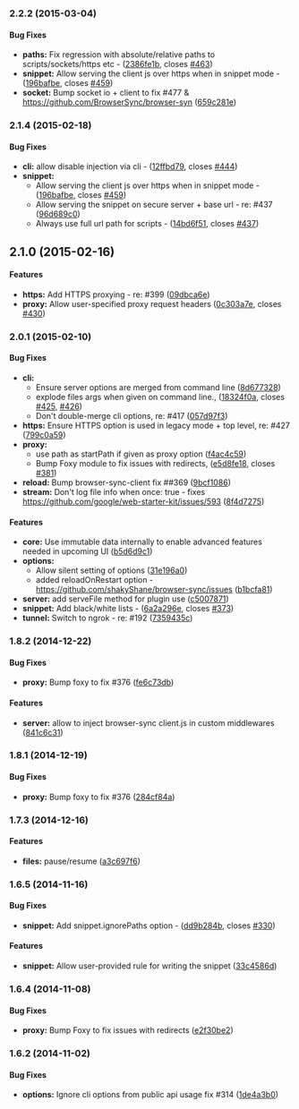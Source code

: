 ### 2.2.2 (2015-03-04)


#### Bug Fixes

* **paths:** Fix regression with absolute/relative paths to scripts/sockets/https etc - ([2386fe1b](https://github.com/BrowserSync/browser-sync/commit/2386fe1bbde175b18211ef9b242b6af0bf11128c), closes [#463](https://github.com/BrowserSync/browser-sync/issues/463))
* **snippet:** Allow serving the client js over https when in snippet mode - ([196bafbe](https://github.com/BrowserSync/browser-sync/commit/196bafbee2b09c2a1e8b09a988a2c8aa43bac2b9), closes [#459](https://github.com/BrowserSync/browser-sync/issues/459))
* **socket:** Bump socket io + client to fix #477 & https://github.com/BrowserSync/browser-syn ([659c281e](https://github.com/BrowserSync/browser-sync/commit/659c281eac8ab8343a7ba7b13fa532560dc1bd9c))


### 2.1.4 (2015-02-18)


#### Bug Fixes

* **cli:** allow disable injection via cli - ([12ffbd79](https://github.com/BrowserSync/browser-sync/commit/12ffbd793443c7ede191aad55bcd530e566f0947), closes [#444](https://github.com/BrowserSync/browser-sync/issues/444))
* **snippet:**
  * Allow serving the client js over https when in snippet mode - ([196bafbe](https://github.com/BrowserSync/browser-sync/commit/196bafbee2b09c2a1e8b09a988a2c8aa43bac2b9), closes [#459](https://github.com/BrowserSync/browser-sync/issues/459))
  * Allow serving the snippet on secure server + base url - re: #437 ([96d689c0](https://github.com/BrowserSync/browser-sync/commit/96d689c0830975dbf2baee5aaaaa396415052512))
  * Always use full url path for scripts - ([14bd6f51](https://github.com/BrowserSync/browser-sync/commit/14bd6f5126c52228a0ed306a118feac0e65c50db), closes [#437](https://github.com/BrowserSync/browser-sync/issues/437))


## 2.1.0 (2015-02-16)


#### Features

* **https:** Add HTTPS proxying - re: #399 ([09dbca6e](https://github.com/BrowserSync/browser-sync/commit/09dbca6e3e60fa699ca2519d56ada3cbd5a2237b))
* **proxy:** Allow user-specified proxy request headers ([0c303a7e](https://github.com/BrowserSync/browser-sync/commit/0c303a7e4a8bafa554d42c6895698b7338d036f4), closes [#430](https://github.com/BrowserSync/browser-sync/issues/430))


### 2.0.1 (2015-02-10)


#### Bug Fixes

* **cli:**
  * Ensure server options are merged from command line ([8d677328](https://github.com/BrowserSync/browser-sync/commit/8d677328a779502ba6f6e16b74f125dc2caeaf92))
  * explode files args when given on command line., ([18324f0a](https://github.com/BrowserSync/browser-sync/commit/18324f0a7b4d3c49bd16800a7ba77cf13ea2449a), closes [#425](https://github.com/BrowserSync/browser-sync/issues/425), [#426](https://github.com/BrowserSync/browser-sync/issues/426))
  * Don't double-merge cli options, re: #417 ([057d97f3](https://github.com/BrowserSync/browser-sync/commit/057d97f35786f120bc2057c884c80c5ce95aaf79))
* **https:** Ensure HTTPS option is used in legacy mode + top level, re: #427 ([799c0a59](https://github.com/BrowserSync/browser-sync/commit/799c0a59cd152eb11e6f8e66a1d3adcf082624f7))
* **proxy:**
  * use path as startPath if given as proxy option ([f4ac4c59](https://github.com/BrowserSync/browser-sync/commit/f4ac4c595a479b44676824cdbdaa34cc1dc9d966))
  * Bump Foxy module to fix issues with redirects, ([e5d8fe18](https://github.com/BrowserSync/browser-sync/commit/e5d8fe180bfd46f1380ec1f532d81f62f2f6ab11), closes [#381](https://github.com/BrowserSync/browser-sync/issues/381))
* **reload:** Bump browser-sync-client fix ##369 ([9bcf1086](https://github.com/BrowserSync/browser-sync/commit/9bcf108694f0e51bafc3bd6d0a584781e2950f68))
* **stream:** Don't log file info when once: true - fixes https://github.com/google/web-starter-kit/issues/593 ([8f4d7275](https://github.com/BrowserSync/browser-sync/commit/8f4d7275d4dfa6e22dec4b87d19b3be51bab8af3))


#### Features

* **core:** Use immutable data internally to enable advanced features needed in upcoming UI  ([b5d6d9c1](https://github.com/BrowserSync/browser-sync/commit/b5d6d9c1866cf8451cf235dc3bca674af9e6d767))
* **options:**
  * Allow silent setting of options ([31e196a0](https://github.com/BrowserSync/browser-sync/commit/31e196a0e900356cf5cbb9b1e8a4c3202011d01e))
  * added reloadOnRestart option - https://github.com/shakyShane/browser-sync/issues ([b1bcfa81](https://github.com/BrowserSync/browser-sync/commit/b1bcfa81638b1f99fed7d71ee051c00ceebaf8f9))
* **server:** add serveFile method for plugin use ([c5007871](https://github.com/BrowserSync/browser-sync/commit/c50078717f291f3cb301b0bc315eac1b42f6d7b6))
* **snippet:** Add black/white lists - ([6a2a296e](https://github.com/BrowserSync/browser-sync/commit/6a2a296ee05312d56de3ae47f5dfb6e04f877692), closes [#373](https://github.com/BrowserSync/browser-sync/issues/373))
* **tunnel:** Switch to ngrok - re: #192 ([7359435c](https://github.com/BrowserSync/browser-sync/commit/7359435ca4efd429c9421aa912a036f82d022d82))


### 1.8.2 (2014-12-22)


#### Bug Fixes

* **proxy:** Bump foxy to fix #376 ([fe6c73db](https://github.com/shakyShane/browser-sync/commit/fe6c73db47f82d10ea25b0b8c58b032e972a4663))


#### Features

* **server:** allow to inject browser-sync client.js in custom middlewares ([841c6c31](https://github.com/shakyShane/browser-sync/commit/841c6c31015955ff92cffd937f19f2c78ce27e8d))


### 1.8.1 (2014-12-19)


#### Bug Fixes

* **proxy:** Bump foxy to fix #376 ([284cf84a](https://github.com/shakyShane/browser-sync/commit/284cf84a0390a07d9824972c8ab67ec95cf8109f))


### 1.7.3 (2014-12-16)


#### Features

* **files:** pause/resume ([a3c697f6](https://github.com/shakyShane/browser-sync/commit/a3c697f66b4fcec3966ed77a841e55aafb70f69a))


### 1.6.5 (2014-11-16)


#### Bug Fixes

* **snippet:** Add snippet.ignorePaths option - ([dd9b284b](https://github.com/shakyShane/browser-sync/commit/dd9b284b47f01884996619c012f134c982639b8c), closes [#330](https://github.com/shakyShane/browser-sync/issues/330))


#### Features

* **snippet:** Allow user-provided rule for writing the snippet ([33c4586d](https://github.com/shakyShane/browser-sync/commit/33c4586dce26a4c9672b99d14d29adb064dac6ec))


### 1.6.4 (2014-11-08)


#### Bug Fixes

* **proxy:** Bump Foxy to fix issues with redirects ([e2f30be2](https://github.com/shakyShane/browser-sync/commit/e2f30be2269629a96503ea487b5248ab3b6918ab))


### 1.6.2 (2014-11-02)


#### Bug Fixes

* **options:** Ignore cli options from public api usage fix #314 ([1de4a3b0](https://github.com/shakyShane/browser-sync/commit/1de4a3b06cd888345aa5130a03cad070b1f5b466))


